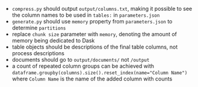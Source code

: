 - `compress.py` should output `output/columns.txt`, making it possible to see the column names to be used in `tables:` in `parameters.json`
- `generate.py` should use `memory` property from `parameters.json` to determine `partitions`
- replace `chunk size` parameter with `memory`, denoting the amount of memory being dedicated to Dask
- table objects should be descriptions of the final table columns, not process descriptions
- documents should go to `output/documents/` not `/output`
- a count of repeated column groups can be achieved with `dataframe.groupby(columns).size().reset_index(name="Column Name")` where `Column Name` is the name of the added column with counts